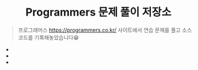 <h1 align="center">Programmers 문제 풀이 저장소</h1>


> 프로그래머스 https://programmers.co.kr/ 사이트에서 연습 문제를 풀고 소스 코드를 기록해놓았습니다:grin:

* 

*

*


